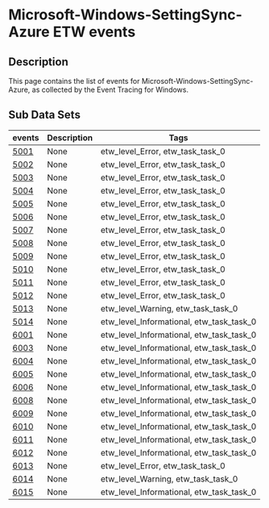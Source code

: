 # Microsoft-Windows-SettingSync-Azure ETW events

## Description
This page contains the list of events for Microsoft-Windows-SettingSync-Azure, as collected by the Event Tracing for Windows.

## Sub Data Sets
|events|Description|Tags|
|---|---|---|
|[5001](events/event-5001.md)|None|etw_level_Error, etw_task_task_0|
|[5002](events/event-5002.md)|None|etw_level_Error, etw_task_task_0|
|[5003](events/event-5003.md)|None|etw_level_Error, etw_task_task_0|
|[5004](events/event-5004.md)|None|etw_level_Error, etw_task_task_0|
|[5005](events/event-5005.md)|None|etw_level_Error, etw_task_task_0|
|[5006](events/event-5006.md)|None|etw_level_Error, etw_task_task_0|
|[5007](events/event-5007.md)|None|etw_level_Error, etw_task_task_0|
|[5008](events/event-5008.md)|None|etw_level_Error, etw_task_task_0|
|[5009](events/event-5009.md)|None|etw_level_Error, etw_task_task_0|
|[5010](events/event-5010.md)|None|etw_level_Error, etw_task_task_0|
|[5011](events/event-5011.md)|None|etw_level_Error, etw_task_task_0|
|[5012](events/event-5012.md)|None|etw_level_Error, etw_task_task_0|
|[5013](events/event-5013.md)|None|etw_level_Warning, etw_task_task_0|
|[5014](events/event-5014.md)|None|etw_level_Informational, etw_task_task_0|
|[6001](events/event-6001.md)|None|etw_level_Informational, etw_task_task_0|
|[6003](events/event-6003.md)|None|etw_level_Informational, etw_task_task_0|
|[6004](events/event-6004.md)|None|etw_level_Informational, etw_task_task_0|
|[6005](events/event-6005.md)|None|etw_level_Informational, etw_task_task_0|
|[6006](events/event-6006.md)|None|etw_level_Informational, etw_task_task_0|
|[6008](events/event-6008.md)|None|etw_level_Informational, etw_task_task_0|
|[6009](events/event-6009.md)|None|etw_level_Informational, etw_task_task_0|
|[6010](events/event-6010.md)|None|etw_level_Informational, etw_task_task_0|
|[6011](events/event-6011.md)|None|etw_level_Informational, etw_task_task_0|
|[6012](events/event-6012.md)|None|etw_level_Informational, etw_task_task_0|
|[6013](events/event-6013.md)|None|etw_level_Error, etw_task_task_0|
|[6014](events/event-6014.md)|None|etw_level_Warning, etw_task_task_0|
|[6015](events/event-6015.md)|None|etw_level_Informational, etw_task_task_0|
